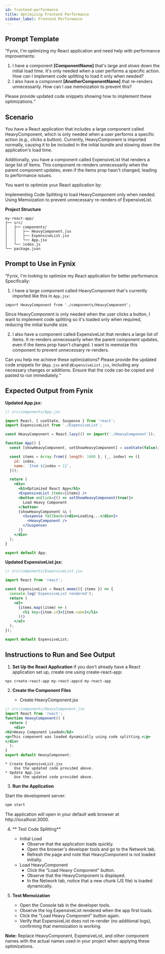 ```yaml
---
id: frontend-performance
title: Optimizing Frontend Performance
sidebar_label: Frontend Performance
---
```


## Prompt Template
"Fynix, I'm optimizing my React application and need help with performance improvements:

1. I have a component **[ComponentName]** that's large and slows down the initial load time. It's only needed when a user performs a specific action. How can I implement code splitting to load it only when needed?
2. I also have a component **[AnotherComponentName]** that re-renders unnecessarily. How can I use memoization to prevent this?

Please provide updated code snippets showing how to implement these optimizations.“





## Scenario

You have a React application that includes a large component called HeavyComponent, which is only needed when a user performs a specific action (e.g., clicks a button). Currently, HeavyComponent is imported normally, causing it to be included in the initial bundle and slowing down the application's load time.

Additionally, you have a component called ExpensiveList that renders a large list of items. This component re-renders unnecessarily when the parent component updates, even if the items prop hasn't changed, leading to performance issues.

You want to optimize your React application by:

Implementing Code Splitting to load HeavyComponent only when needed.
Using Memoization to prevent unnecessary re-renders of ExpensiveList.


**Project Structure**

```
my-react-app/
├── src/
│   ├── components/
│   │   ├── HeavyComponent.jsx
│   │   ├── ExpensiveList.jsx
│   │   └── App.jsx
│   └── index.js
└── package.json
```

## Prompt to Use in Fynix

"Fynix, I'm looking to optimize my React application for better performance. Specifically:

1. I have a large component called HeavyComponent that's currently imported like this in `App.jsx`:

```import HeavyComponent from './components/HeavyComponent';```

Since HeavyComponent is only needed when the user clicks a button, I want to implement code splitting so it's loaded only when required, reducing the initial bundle size.

2. I also have a component called ExpensiveList that renders a large list of items. It re-renders unnecessarily when the parent component updates, even if the items prop hasn't changed. I want to memoize this component to prevent unnecessary re-renders.

Can you help me achieve these optimizations? Please provide the updated code snippets for `@App.jsx` and `@ExpensiveList.jsx`, including any necessary changes or additions. Ensure that the code can be copied and pasted to run immediately.“

## Expected Output from Fynix

**Updated App.jsx:**

```jsx
// src/components/App.jsx

import React, { useState, Suspense } from 'react';
import ExpensiveList from './ExpensiveList';

const HeavyComponent = React.lazy(() => import('./HeavyComponent'));

function App() {
  const [showHeavyComponent, setShowHeavyComponent] = useState(false);

  const items = Array.from({ length: 1000 }, (_, index) => ({
    id: index,
    name: `Item ${index + 1}`,
  }));

  return (
    <div>
      <h1>Optimized React App</h1>
      <ExpensiveList items={items} />
      <button onClick={() => setShowHeavyComponent(true)}>
        Load Heavy Component
      </button>
      {showHeavyComponent && (
        <Suspense fallback={<div>Loading...</div>}>
          <HeavyComponent />
        </Suspense>
      )}
    </div>
  );
}

export default App;
```

**Updated ExpensiveList.jsx:**

```jsx
// src/components/ExpensiveList.jsx

import React from 'react';

const ExpensiveList = React.memo(({ items }) => {
  console.log('ExpensiveList rendered');
  return (
    <ul>
      {items.map((item) => (
        <li key={item.id}>{item.name}</li>
      ))}
    </ul>
  );
});

export default ExpensiveList;
```



## Instructions to Run and See Output

1. **Set Up the React Application**
    If you don't already have a React application set up, create one using create-react-app:

```bash
npx create-react-app my-react-appcd my-react-app
```

2. **Create the Component Files**

    * Create HeavyComponent.jsx

```jsx
// src/components/HeavyComponent.jsx
import React from 'react';
function HeavyComponent() {
  return (
    <div>
<h2>Heavy Component Loaded</h2>
<p>This component was loaded dynamically using code splitting.</p>
</div>
  );
}
export default HeavyComponent;
```

    * Create ExpensiveList.jsx
        Use the updated code provided above.
    * Update App.jsx
        Use the updated code provided above.

3. **Run the Application**

Start the development server:

```bash
npm start
```

The application will open in your default web browser at http://localhost:3000.

4. ** Test Code Splitting**

    * Initial Load
        * Observe that the application loads quickly.
        * Open the browser's developer tools and go to the Network tab.
        * Refresh the page and note that HeavyComponent is not loaded initially.
    * Load HeavyComponent
        * Click the "Load Heavy Component" button.
        * Observe that the HeavyComponent is displayed.
        * In the Network tab, notice that a new chunk (JS file) is loaded dynamically.

5. **Test Memoization**

    * Open the Console tab in the developer tools.
    * Observe the log ExpensiveList rendered when the app first loads.
    * Click the "Load Heavy Component" button again.
    * Verify that ExpensiveList does not re-render (no additional logs), confirming that memoization is working.


**Note:** Replace HeavyComponent, ExpensiveList, and other component names with the actual names used in your project when applying these optimizations.